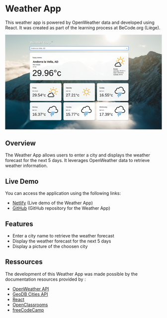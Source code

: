 # Weather App

This weather app is powered by OpenWeather data and developed using React. It was created as part of the learning process at BeCode.org (Liège).


![preview](preview.png)

## Overview

The Weather App allows users to enter a city and displays the weather forecast for the next 5 days. It leverages OpenWeather data to retrieve weather information.

## Live Demo

You can access the application using the following links:

- [Netlify](#) (Live demo of the Weather App)
- [GitHub](#) (GitHub repository for the Weather App)

## Features

- Enter a city name to retrieve the weather forecast
- Display the weather forecast for the next 5 days
- Display a picture of the choosen city

## Ressources

The development of this Weather App was made possible by the documentation resources provided by :

- [OpenWeather API](https://openweathermap.org/api)
- [GeoDB Cities API](https://rapidapi.com/wirefreethought/api/geodb-cities/) 
- [React](https://reactjs.org/)
- [OpenClassrooms](https://openclassrooms.com/) 
- [freeCodeCamp](https://www.freecodecamp.org/) 
